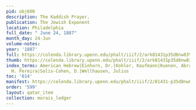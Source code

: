 ```yaml
---
pid: obj600
description: The Kaddish Prayer.
publication: The Jewish Exponent
location: Philadelphia
full_date: " June 24, 1887"
month_day: 24-Jun
volume-notes:
year: '1887'
full: https://colenda.library.upenn.edu/phalt/iiif/2/ark81431p35d8nw83%2FSHA256E-s6974412--346fc6321e08eee4276dd4ec0f8a34e3022ed6d7ac303ecd3b4f714eeff5b606.jpeg/full/3500,/0/default.jpg
thumb: https://colenda.library.upenn.edu/phalt/iiif/2/ark81431p35d8nw83%2FSHA256E-s6974412--346fc6321e08eee4276dd4ec0f8a34e3022ed6d7ac303ecd3b4f714eeff5b606.jpeg/full/!200,200/0/default.jpg
index_terms: American Hebrew|Einhorn, Dr.|Kohler, Kaufmann|Kuenen, Abraham|Mendes,
  H. Pereira|Solis-Cohen, D.|Wellhausen, Julius
toc: '614'
manifest: https://colenda.library.upenn.edu/phalt/iiif/2/81431-p35d8nw83/manifest
order: '599'
layout: qatar_item
collection: morais_ledger
---
```

